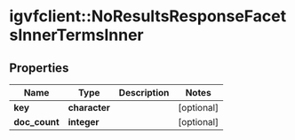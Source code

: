 # igvfclient::NoResultsResponseFacetsInnerTermsInner


## Properties
Name | Type | Description | Notes
------------ | ------------- | ------------- | -------------
**key** | **character** |  | [optional] 
**doc_count** | **integer** |  | [optional] 


